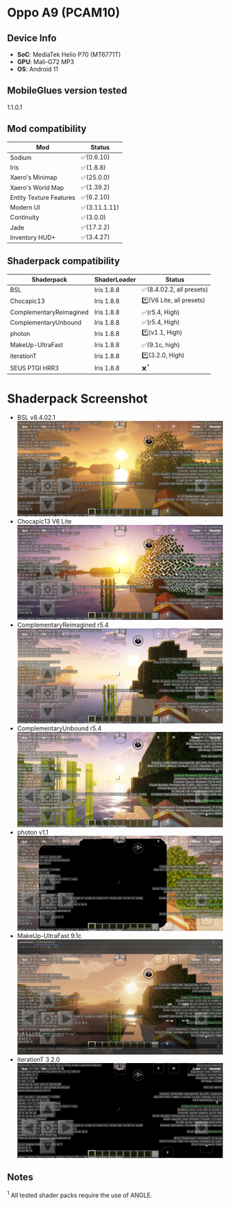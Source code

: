 # Oppo A9 (PCAM10)

## Device Info

- **SoC**: MediaTek Helio P70 (MT6771T)
- **GPU**: Mali-G72 MP3
- **OS**: Android 11

## MobileGlues version tested

1.1.0.1

## Mod compatibility

|**Mod**|**Status**|
|---|---|
| Sodium | ✅(0.6.10) |
| Iris | ✅(1.8.8) |
| Xaero's Minimap | ✅(25.0.0) |
| Xaero's World Map | ✅(1.39.2) |
| Entity Texture Features | ✅(6.2.10) |
| Modern UI | ✅(3.11.1.11) |
| Continuity | ✅(3.0.0) |
| Jade | ✅(17.2.2) |
| Inventory HUD+ | ✅(3.4.27) |

## Shaderpack compatibility

|**Shaderpack** | **ShaderLoader** | **Status** 
|---|---|----|
| BSL | Iris 1.8.8 | ✅(8.4.02.2, all presets) |
| Chocapic13 | Iris 1.8.8 | *️⃣(V6 Lite, all presets) |
| ComplementaryReimagined | Iris 1.8.8 | ✅(r5.4, High) |
| ComplementaryUnbound | Iris 1.8.8 | ✅(r5.4, High) |
| photon | Iris 1.8.8 | *️⃣(v1.1, High) |
| MakeUp-UltraFast | Iris 1.8.8 | ✅(9.1c, high) |
| iterationT | Iris 1.8.8 | *️⃣(3.2.0, High) |
| SEUS PTGI HRR3 | Iris 1.8.8 | ❌<sup>*</sup> |

# Shaderpack Screenshot
- BSL v8.4.02.1  
![BSL v8.4.02.1](/assets/shaderpack_screenshot/PCAM10/BSL_v8.4.02.2.jpg)
- Chocapic13 V6 Lite  
![Chocapic13%20V6%20Lite](/assets/shaderpack_screenshot/PCAM10/Chocapic13%20V6%20Lite.jpg)
- ComplementaryReimagined r5.4  
![ComplementaryReimagined](/assets/shaderpack_screenshot/PCAM10/ComplementaryReimagined_r5.4.png)
- ComplementaryUnbound r5.4  
![ComplementaryUnbound](/assets/shaderpack_screenshot/PCAM10/ComplementaryUnbound_r5.4.jpg)
- photon v1.1
![photon v1.1](/assets/shaderpack_screenshot/PCAM10/photon_v1.1.png)
- MakeUp-UltraFast 9.1c  
![MakeUp-UltraFast 9.1c](/assets/shaderpack_screenshot/PCAM10/MakeUp-UltraFast%209.1c.png)
- iterationT 3.2.0
![iterationT 3.2.0](/assets/shaderpack_screenshot/PCAM10/iterationT_3.2.0.png)

## Notes

<sup>1</sup> All tested shader packs require the use of ANGLE.